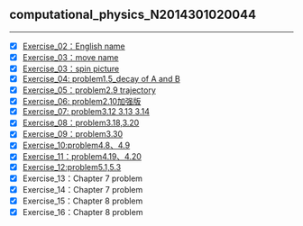 ## computational_physics_N2014301020044 
---
- [x] [Exercise_02：English name](https://github.com/nasulong/computational_physics_N2014301020044/blob/master/exercise2.py)
- [x] [Exercise_03：move name](https://github.com/nasulong/computational_physics_N2014301020044/blob/master/exercise3/exercise3(01)-move%20name.py)
- [x] [Exercise_03：spin picture](https://github.com/nasulong/computational_physics_N2014301020044/blob/master/exercise3/exercise3(02)-move%20name.py)
- [x] [Exercise_04: problem1.5_decay of A and B](https://github.com/nasulong/computational_physics_N2014301020044/tree/master/exercise4)
- [x] [Exercise_05：problem2.9 trajectory](https://github.com/nasulong/computational_physics_N2014301020044/tree/master/exercise5)
- [x] [Exercise_06: problem2.10加强版](https://github.com/nasulong/computational_physics_N2014301020044/blob/master/exercise6.problem2.10/README.md)
- [x] [Exercise_07: problem3.12 3.13 3.14](https://github.com/nasulong/computational_physics_N2014301020044/blob/master/exercise07/README.md)
- [x] [Exercise_08：problem3.18,3.20](https://github.com/nasulong/computational_physics_N2014301020044/blob/master/exercise08/README.md)
- [x] [Exercise_09：problem3.30](https://github.com/nasulong/computational_physics_N2014301020044/blob/master/exercise09/README.md)  
- [x] [Exercise_10:problem4.8、4.9](http://www.jianshu.com/p/9055c7696c3e)
- [x] [Exercise_11：problem4.19、4.20](http://www.jianshu.com/p/ce87cbd0a58e)
- [x] [Exercise_12:problem5.1,5.3](http://www.jianshu.com/p/19b90c12378f)
- [x] Exercise_13：Chapter 7 problem
- [x] Exercise_14：Chapter 7 problem
- [x] Exercise_15：Chapter 8 problem
- [x] Exercise_16：Chapter 8 problem

